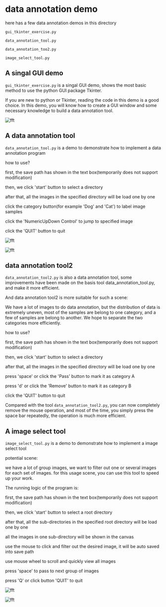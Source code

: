 # data annotation demo

here has a few data annotation demos in this directory

`gui_tkinter_exercise.py`

`data_annotation_tool.py`

`data_annotation_too2.py`

`image_select_tool.py`

## A singal GUI demo

`gui_tkinter_exercise.py` is a singal GUI demo, shows the most basic method to use the python GUI package Tkinter.

If you are new to python or Tkinter, reading the code in this demo is a good choice. In this demo, you will know how to create a GUI window and some necessary knowledge to build a data annotation tool.

![fft](https://raw.githubusercontent.com/wiki/monkeyDemon/AI-Toolbox/readme_image/gui_exercise_1.png)


## A data annotation tool

`data_annotation_tool.py` is a demo to demonstrate how to implement a data annotation program

how to use?

first, the save path has shown in the text box(temporarily does not support modification)

then, we click 'start' button to select a directory

after that, all the images in the specified directory will be load one by one

click the category button(for example 'Dog' and 'Cat') to label image samples

click the 'NumericUpDown Control' to jump to specified image

click the 'QUIT' button to quit

![fft](https://raw.githubusercontent.com/wiki/monkeyDemon/AI-Toolbox/readme_image/data_annotation_1.png)

![fft](https://raw.githubusercontent.com/wiki/monkeyDemon/AI-Toolbox/readme_image/data_annotation_2.png)

## data annotation tool2

`data_annotation_tool2.py` is also a data annotation tool, some improvements have been made on the basis tool data_annotation_tool.py, and make it more efficient.

And data annotation tool2 is more suitable for such a scene:

We have a lot of images to do data annotation, but the distribution of data
is extremely uneven, most of the samples are belong to one category, and a few
of samples are belong to another. We hope to separate the two categories more efficiently.

how to use?

first, the save path has shown in the text box(temporarily does not support modification)

then, we click 'start' button to select a directory

after that, all the images in the specified directory will be load one by one

press 'space' or click the 'Pass' button to mark it as category A

press 'd' or click the 'Remove' button to mark it as category B

click the 'QUIT' button to quit

Compared with the tool `data_annotation_tool2.py`, you can now completely remove the mouse operation, and most of the time, you simply press the space bar repeatedly, the operation is much more efficient.


## A image select tool

`image_select_tool.py` is a demo to demonstrate how to implement a image select tool

potential scene:

we have a lot of group images, we want to filter out one or several images for each set of images. for this usage scene, you can use this tool to speed up your work.

The running logic of the program is:

first, the save path has shown in the text box(temporarily does not support modification)

then, we click 'start' button to select a root directory

after that, all the sub-directories in the specified root directory will be load one by one

all the images in one sub-directory will be shown in the canvas

use the mouse to click and filter out the desired image, it will be auto saved into save path

use mouse wheel to scroll and quickly view all images

press 'space' to pass to next group of images

press 'Q' or click button 'QUIT' to quit

![fft](https://raw.githubusercontent.com/wiki/monkeyDemon/AI-Toolbox/readme_image/image_select_tool_1.png)

![fft](https://raw.githubusercontent.com/wiki/monkeyDemon/AI-Toolbox/readme_image/image_select_tool_2.png)
